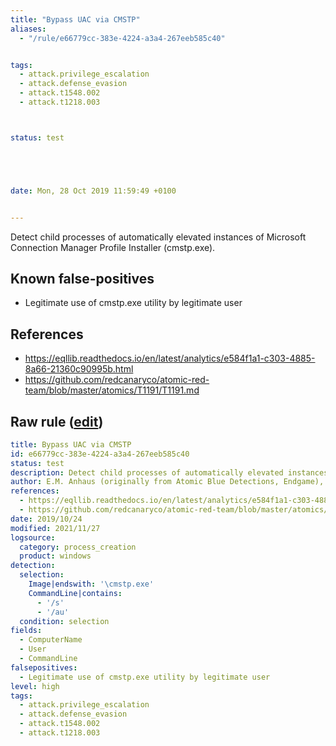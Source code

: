 ```yaml
---
title: "Bypass UAC via CMSTP"
aliases:
  - "/rule/e66779cc-383e-4224-a3a4-267eeb585c40"


tags:
  - attack.privilege_escalation
  - attack.defense_evasion
  - attack.t1548.002
  - attack.t1218.003



status: test





date: Mon, 28 Oct 2019 11:59:49 +0100


---
```


Detect child processes of automatically elevated instances of Microsoft Connection Manager Profile Installer (cmstp.exe).

<!--more-->


## Known false-positives

* Legitimate use of cmstp.exe utility by legitimate user



## References

* https://eqllib.readthedocs.io/en/latest/analytics/e584f1a1-c303-4885-8a66-21360c90995b.html
* https://github.com/redcanaryco/atomic-red-team/blob/master/atomics/T1191/T1191.md


## Raw rule ([edit](https://github.com/SigmaHQ/sigma/edit/master/rules/windows/process_creation/proc_creation_win_uac_cmstp.yml))
```yaml
title: Bypass UAC via CMSTP
id: e66779cc-383e-4224-a3a4-267eeb585c40
status: test
description: Detect child processes of automatically elevated instances of Microsoft Connection Manager Profile Installer (cmstp.exe).
author: E.M. Anhaus (originally from Atomic Blue Detections, Endgame), oscd.community
references:
  - https://eqllib.readthedocs.io/en/latest/analytics/e584f1a1-c303-4885-8a66-21360c90995b.html
  - https://github.com/redcanaryco/atomic-red-team/blob/master/atomics/T1191/T1191.md
date: 2019/10/24
modified: 2021/11/27
logsource:
  category: process_creation
  product: windows
detection:
  selection:
    Image|endswith: '\cmstp.exe'
    CommandLine|contains:
      - '/s'
      - '/au'
  condition: selection
fields:
  - ComputerName
  - User
  - CommandLine
falsepositives:
  - Legitimate use of cmstp.exe utility by legitimate user
level: high
tags:
  - attack.privilege_escalation
  - attack.defense_evasion
  - attack.t1548.002
  - attack.t1218.003

```
